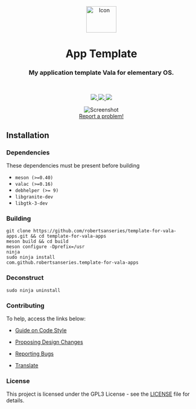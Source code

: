 <div align="center">
  <span align="center"> <img width="80" height="70" class="center" src="https://github.com/robertsanseries/template-for-vala-apps/blob/master/data/images/com.github.robertsanseries.template-for-vala-apps.png" alt="Icon"></span>
  <h1 align="center">App Template</h1>
  <h3 align="center">My application template Vala for elementary OS.</h3>
</div>

<br/>

<p align="center">
   <a href="https://github.com/robertsanseries/template-for-vala-apps/blob/master/LICENSE">
    <img src="https://img.shields.io/badge/License-GPL--3.0-blue.svg">
   </a>
  <a href="https://github.com/robertsanseries/template-for-vala-apps/releases">
    <img src="https://img.shields.io/badge/Release-v%200.1.0-orange.svg">
   </a>
  <a href="https://github.com/robertsanseries/template-for-vala-apps/releases/download/0.1.0/com.github.robertsanseries.template-for-vala-apps_0.1.0_amd64.deb">
     <img src="https://img.shields.io/badge/Download-%20Package .deb-yellow.svg">
    </a>
</p>

<p align="center">
    <img  src="https://github.com/robertsanseries/template-for-vala-apps/blob/master/data/images/screenshot.png" alt="Screenshot"> <br>
  <a href="https://github.com/robertsanseries/template-for-vala-apps/issues/new"> Report a problem! </a>
</p>

## Installation

### Dependencies
These dependencies must be present before building
 - `meson (>=0.40)`
 - `valac (>=0.16)`
 - `debhelper (>= 9)`
 - `libgranite-dev`
 - `libgtk-3-dev`

 
 ### Building

```
git clone https://github.com/robertsanseries/template-for-vala-apps.git && cd template-for-vala-apps
meson build && cd build
meson configure -Dprefix=/usr
ninja
sudo ninja install
com.github.robertsanseries.template-for-vala-apps
```

### Deconstruct

```
sudo ninja uninstall
```

### Contributing

To help, access the links below:

- [Guide on Code Style](https://github.com/robertsanseries/ciano/wiki/Guide-on-code-style)

- [Proposing Design Changes](https://github.com/robertsanseries/ciano/wiki/Proposing-Design-Changes)

- [Reporting Bugs](https://github.com/robertsanseries/ciano/wiki/Reporting-Bugs)

- [Translate](https://github.com/robertsanseries/ciano/wiki/Translate)


### License

This project is licensed under the GPL3 License - see the [LICENSE](LICENSE.md) file for details.
